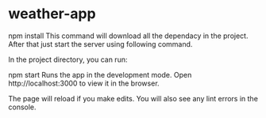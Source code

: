 # weather-app

npm install
This command will download all the dependacy in the project. After that just start the server using following command.

In the project directory, you can run:

npm start
Runs the app in the development mode.
Open http://localhost:3000 to view it in the browser.

The page will reload if you make edits.
You will also see any lint errors in the console.
